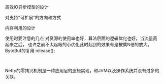 <br>

高效IO异步模型的设计

对支持"可扩展"的方向和方式

内存利用的设计

使用时要注意的几点
对资源的使用率也好，算法层面的逻辑优化也好，当流量高起来之后，
也许之前不太起眼的小优化此时起到的效果有是被乘N倍的放大。
ByteBuf的复用 release();
 
<br>

Netty的零拷贝机制是一种应用层的逻辑实现，和JVM以及操作系统并没有过多的关联。

